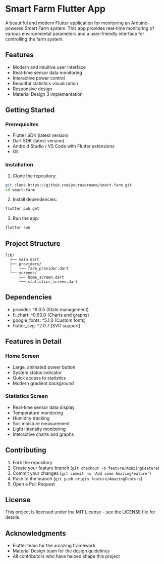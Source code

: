 # Smart Farm Flutter App

A beautiful and modern Flutter application for monitoring an Arduino-powered Smart Farm system. This app provides real-time monitoring of various environmental parameters and a user-friendly interface for controlling the farm system.

## Features

- Modern and intuitive user interface
- Real-time sensor data monitoring
- Interactive power control
- Beautiful statistics visualization
- Responsive design
- Material Design 3 implementation

## Getting Started

### Prerequisites

- Flutter SDK (latest version)
- Dart SDK (latest version)
- Android Studio / VS Code with Flutter extensions
- Git

### Installation

1. Clone the repository:
```bash
git clone https://github.com/yourusername/smart-farm.git
cd smart-farm
```

2. Install dependencies:
```bash
flutter pub get
```

3. Run the app:
```bash
flutter run
```

## Project Structure

```
lib/
  ├── main.dart
  ├── providers/
  │   └── farm_provider.dart
  └── screens/
      ├── home_screen.dart
      └── statistics_screen.dart
```

## Dependencies

- provider: ^6.0.5 (State management)
- fl_chart: ^0.63.0 (Charts and graphs)
- google_fonts: ^5.1.0 (Custom fonts)
- flutter_svg: ^2.0.7 (SVG support)

## Features in Detail

### Home Screen
- Large, animated power button
- System status indicator
- Quick access to statistics
- Modern gradient background

### Statistics Screen
- Real-time sensor data display
- Temperature monitoring
- Humidity tracking
- Soil moisture measurement
- Light intensity monitoring
- Interactive charts and graphs

## Contributing

1. Fork the repository
2. Create your feature branch (`git checkout -b feature/AmazingFeature`)
3. Commit your changes (`git commit -m 'Add some AmazingFeature'`)
4. Push to the branch (`git push origin feature/AmazingFeature`)
5. Open a Pull Request

## License

This project is licensed under the MIT License - see the LICENSE file for details.

## Acknowledgments

- Flutter team for the amazing framework
- Material Design team for the design guidelines
- All contributors who have helped shape this project 